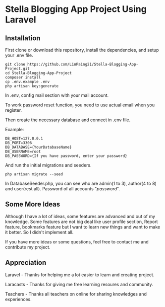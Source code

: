 # Stella Blogging App Project Using Laravel

## Installation

First clone or download this repository, install the dependencies, and setup your .env file.

```
git clone https://github.com/LinPaing21/Stella-Blogging-App-Project.git
cd Stella-Blogging-App-Project
composer install
cp .env.example .env
php artisan key:generate
```

In .env, config mail section with your mail account.

To work password reset function, you need to use actual email when you register.

Then create the necessary database and connect in .env file.

Example:
 ``` DB_CONNECTION=mysql
DB_HOST=127.0.0.1
DB_PORT=3306
DB_DATABASE={YourDatabaseName}
DB_USERNAME=root
DB_PASSWORD={If you have password, enter your password}  
```

And run the initial migrations and seeders.

```
php artisan migrate --seed
```

In DatabaseSeeder.php, you can see who are admin(1 to 3), author(4 to 8) and user(rest all). Password of all accounts "*password*".

## Some More Ideas

Although I have a lot of ideas, some features are advanced and out of my knowledge. Some features are not big deal like user profile section, Report feature, bookmarks feature but I want to learn new things and want to make it better. So I didn't implement all. 

If you have more ideas or some questions, feel free to contact me and contribute my project.

## Appreciation

Laravel - Thanks for helping me a lot easier to learn and creating project.

Laracasts - Thanks for giving me free learning resoures and community.

Teachers - Thanks all teachers on online for sharing knowledges and experiences.
